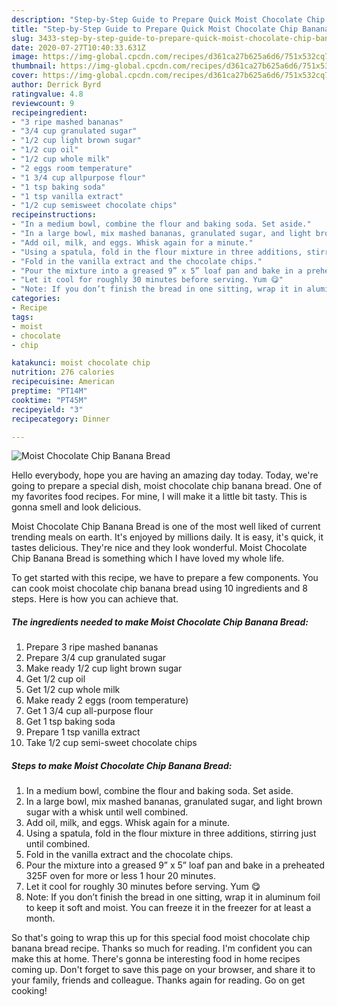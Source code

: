 ```yaml
---
description: "Step-by-Step Guide to Prepare Quick Moist Chocolate Chip Banana Bread"
title: "Step-by-Step Guide to Prepare Quick Moist Chocolate Chip Banana Bread"
slug: 3433-step-by-step-guide-to-prepare-quick-moist-chocolate-chip-banana-bread
date: 2020-07-27T10:40:33.631Z
image: https://img-global.cpcdn.com/recipes/d361ca27b625a6d6/751x532cq70/moist-chocolate-chip-banana-bread-recipe-main-photo.jpg
thumbnail: https://img-global.cpcdn.com/recipes/d361ca27b625a6d6/751x532cq70/moist-chocolate-chip-banana-bread-recipe-main-photo.jpg
cover: https://img-global.cpcdn.com/recipes/d361ca27b625a6d6/751x532cq70/moist-chocolate-chip-banana-bread-recipe-main-photo.jpg
author: Derrick Byrd
ratingvalue: 4.8
reviewcount: 9
recipeingredient:
- "3 ripe mashed bananas"
- "3/4 cup granulated sugar"
- "1/2 cup light brown sugar"
- "1/2 cup oil"
- "1/2 cup whole milk"
- "2 eggs room temperature"
- "1 3/4 cup allpurpose flour"
- "1 tsp baking soda"
- "1 tsp vanilla extract"
- "1/2 cup semisweet chocolate chips"
recipeinstructions:
- "In a medium bowl, combine the flour and baking soda. Set aside."
- "In a large bowl, mix mashed bananas, granulated sugar, and light brown sugar with a whisk until well combined."
- "Add oil, milk, and eggs. Whisk again for a minute."
- "Using a spatula, fold in the flour mixture in three additions, stirring just until combined."
- "Fold in the vanilla extract and the chocolate chips."
- "Pour the mixture into a greased 9” x 5” loaf pan and bake in a preheated 325F oven for more or less 1 hour 20 minutes."
- "Let it cool for roughly 30 minutes before serving. Yum 😋"
- "Note: If you don’t finish the bread in one sitting, wrap it in aluminum foil to keep it soft and moist. You can freeze it in the freezer for at least a month."
categories:
- Recipe
tags:
- moist
- chocolate
- chip

katakunci: moist chocolate chip 
nutrition: 276 calories
recipecuisine: American
preptime: "PT14M"
cooktime: "PT45M"
recipeyield: "3"
recipecategory: Dinner

---
```



![Moist Chocolate Chip Banana Bread](https://img-global.cpcdn.com/recipes/d361ca27b625a6d6/751x532cq70/moist-chocolate-chip-banana-bread-recipe-main-photo.jpg)

Hello everybody, hope you are having an amazing day today. Today, we're going to prepare a special dish, moist chocolate chip banana bread. One of my favorites food recipes. For mine, I will make it a little bit tasty. This is gonna smell and look delicious.



Moist Chocolate Chip Banana Bread is one of the most well liked of current trending meals on earth. It's enjoyed by millions daily. It is easy, it's quick, it tastes delicious. They're nice and they look wonderful. Moist Chocolate Chip Banana Bread is something which I have loved my whole life.


To get started with this recipe, we have to prepare a few components. You can cook moist chocolate chip banana bread using 10 ingredients and 8 steps. Here is how you can achieve that.

<!--inarticleads1-->

##### The ingredients needed to make Moist Chocolate Chip Banana Bread:

1. Prepare 3 ripe mashed bananas
1. Prepare 3/4 cup granulated sugar
1. Make ready 1/2 cup light brown sugar
1. Get 1/2 cup oil
1. Get 1/2 cup whole milk
1. Make ready 2 eggs (room temperature)
1. Get 1 3/4 cup all-purpose flour
1. Get 1 tsp baking soda
1. Prepare 1 tsp vanilla extract
1. Take 1/2 cup semi-sweet chocolate chips




<!--inarticleads2-->

##### Steps to make Moist Chocolate Chip Banana Bread:

1. In a medium bowl, combine the flour and baking soda. Set aside.
1. In a large bowl, mix mashed bananas, granulated sugar, and light brown sugar with a whisk until well combined.
1. Add oil, milk, and eggs. Whisk again for a minute.
1. Using a spatula, fold in the flour mixture in three additions, stirring just until combined.
1. Fold in the vanilla extract and the chocolate chips.
1. Pour the mixture into a greased 9” x 5” loaf pan and bake in a preheated 325F oven for more or less 1 hour 20 minutes.
1. Let it cool for roughly 30 minutes before serving. Yum 😋
1. Note: If you don’t finish the bread in one sitting, wrap it in aluminum foil to keep it soft and moist. You can freeze it in the freezer for at least a month.




So that's going to wrap this up for this special food moist chocolate chip banana bread recipe. Thanks so much for reading. I'm confident you can make this at home. There's gonna be interesting food in home recipes coming up. Don't forget to save this page on your browser, and share it to your family, friends and colleague. Thanks again for reading. Go on get cooking!
